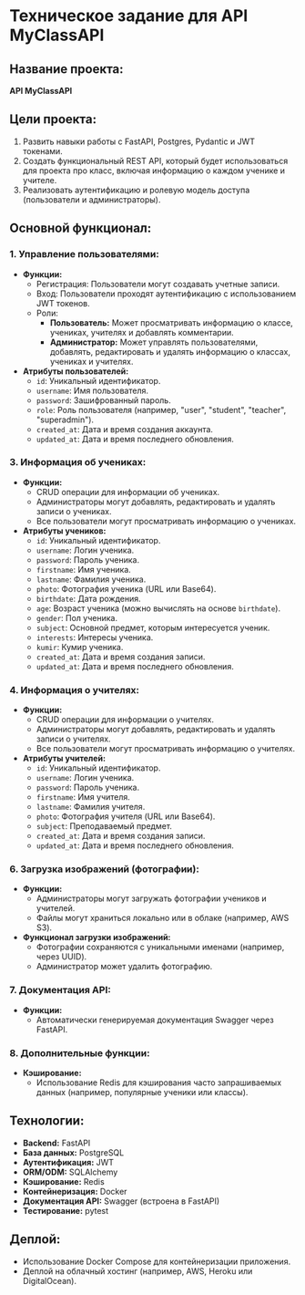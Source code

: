 # Техническое задание для API MyClassAPI

## Название проекта:
**API MyClassAPI**

## Цели проекта:
1. Развить навыки работы с FastAPI, Postgres, Pydantic и JWT токенами.
2. Создать функциональный REST API, который будет использоваться для проекта про класс, включая информацию о каждом ученике и учителе.
3. Реализовать аутентификацию и ролевую модель доступа (пользователи и администраторы).

## Основной функционал:

### 1. **Управление пользователями:**
- **Функции:**
  - Регистрация: Пользователи могут создавать учетные записи.
  - Вход: Пользователи проходят аутентификацию с использованием JWT токенов.
  - Роли:
    - **Пользователь:** Может просматривать информацию о классе, учениках, учителях и добавлять комментарии.
    - **Администратор:** Может управлять пользователями, добавлять, редактировать и удалять информацию о классах, учениках и учителях.
- **Атрибуты пользователей:**
  - `id`: Уникальный идентификатор.
  - `username`: Имя пользователя.
  - `password`: Зашифрованный пароль.
  - `role`: Роль пользователя (например, "user", "student", "teacher", "superadmin").
  - `created_at`: Дата и время создания аккаунта.
  - `updated_at`: Дата и время последнего обновления.

[//]: # ()
[//]: # (### 2. **Информация о классе:**)

[//]: # (- **Функции:**)

[//]: # (  - CRUD операции для информации о классе &#40;например, список учеников, учителей, фотографии и комментарии&#41;.)

[//]: # (  - Все пользователи могут просматривать информацию о классе.)

[//]: # (  - Администраторы могут редактировать и удалять информацию.)

[//]: # (- **Атрибуты информации о классе:**)

[//]: # (  - `id`: Уникальный идентификатор.)

[//]: # (  - `class_name`: Название класса &#40;например, "10-А"&#41;.)

[//]: # (  - `teacher`: Имя учителя.)

[//]: # (  - `students`: Список учеников &#40;ID учеников&#41;.)

[//]: # (  - `created_at`: Дата и время создания записи.)

[//]: # (  - `updated_at`: Дата и время последнего обновления.)

### 3. **Информация об учениках:**
- **Функции:**
  - CRUD операции для информации об учениках.
  - Администраторы могут добавлять, редактировать и удалять записи о учениках.
  - Все пользователи могут просматривать информацию о учениках.
- **Атрибуты учеников:**
  - `id`: Уникальный идентификатор.
  - `username`: Логин ученика.
  - `password`: Пароль ученика.
  - `firstname`: Имя ученика.
  - `lastname`: Фамилия ученика.
  - `photo`: Фотография ученика (URL или Base64).
  - `birthdate`: Дата рождения.
  - `age`: Возраст ученика (можно вычислять на основе `birthdate`).
  - `gender`: Пол ученика.
  - `subject`: Основной предмет, которым интересуется ученик.
  - `interests`: Интересы ученика.
  - `kumir`: Кумир ученика.
  - `created_at`: Дата и время создания записи.
  - `updated_at`: Дата и время последнего обновления.

### 4. **Информация о учителях:**
- **Функции:**
  - CRUD операции для информации о учителях.
  - Администраторы могут добавлять, редактировать и удалять записи о учителях.
  - Все пользователи могут просматривать информацию о учителях.
- **Атрибуты учителей:**
  - `id`: Уникальный идентификатор.
  - `username`: Логин ученика.
  - `password`: Пароль ученика.
  - `firstname`: Имя учителя.
  - `lastname`: Фамилия учителя.
  - `photo`: Фотография учителя (URL или Base64).
  - `subject`: Преподаваемый предмет.
  - `created_at`: Дата и время создания записи.
  - `updated_at`: Дата и время последнего обновления.

### 6. **Загрузка изображений (фотографии):**
- **Функции:**
  - Администраторы могут загружать фотографии учеников и учителей.
  - Файлы могут храниться локально или в облаке (например, AWS S3).
- **Функционал загрузки изображений:**
  - Фотографии сохраняются с уникальными именами (например, через UUID).
  - Администратор может удалить фотографию.

### 7. **Документация API:**
- **Функции:**
  - Автоматически генерируемая документация Swagger через FastAPI.

### 8. **Дополнительные функции:**
- **Кэширование:**
  - Использование Redis для кэширования часто запрашиваемых данных (например, популярные ученики или классы).

## Технологии:
- **Backend:** FastAPI
- **База данных:** PostgreSQL
- **Аутентификация:** JWT
- **ORM/ODM:** SQLAlchemy
- **Кэширование:** Redis
- **Контейнеризация:** Docker
- **Документация API:** Swagger (встроена в FastAPI)
- **Тестирование:** pytest

## Деплой:
- Использование Docker Compose для контейнеризации приложения.
- Деплой на облачный хостинг (например, AWS, Heroku или DigitalOcean).

